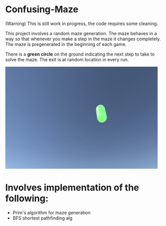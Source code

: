# Confusing-Maze

(Warning)
This is still work in progress, the code requires some cleaning.

This project involves a random maze generation. The maze behaves in a way so that whenever you make a step in the maze it changes completely. The maze is pregenerated in the beginning of each game. 

There is a **green circle** on the ground indicating the next step to take to solve the maze. The exit is at random location in every run.

<img src="https://github.com/kondvit/kondvit.github.io/blob/master/images/confusingmazesample4.gif?raw=true"/>

# Involves implementation of the following:
  - Prim's algorithm for maze generation
  - BFS shortest pathfinding alg
  
